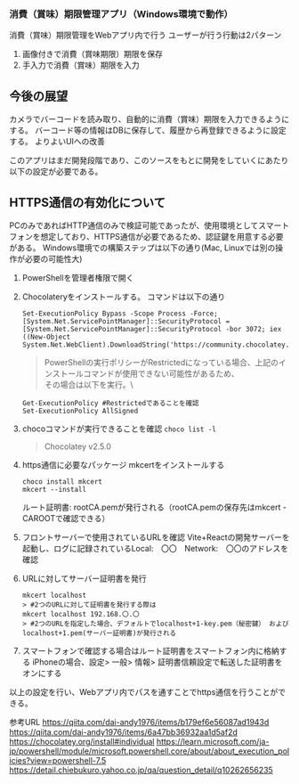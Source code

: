 ### 消費（賞味）期限管理アプリ（Windows環境で動作）

消費（賞味）期限管理をWebアプリ内で行う
ユーザーが行う行動は2パターン
1. 画像付きで消費（賞味期限）期限を保存
2. 手入力で消費（賞味）期限を入力

## 今後の展望
カメラでバーコードを読み取り、自動的に消費（賞味）期限を入力できるようにする。
バーコード等の情報はDBに保存して、履歴から再登録できるように設定する。
よりよいUIへの改善

このアプリはまだ開発段階であり、このソースをもとに開発をしていくにあたり以下の設定が必要である。

## HTTPS通信の有効化について
PCのみであればHTTP通信のみで検証可能であったが、使用環境としてスマートフォンを想定しており、HTTPS通信が必要であるため、認証鍵を用意する必要がある。
Windows環境での構築ステップは以下の通り(Mac, Linuxでは別の操作が必要の可能性大)

1. PowerShellを管理者権限で開く
2. Chocolateryをインストールする。
   コマンドは以下の通り
   ```
   Set-ExecutionPolicy Bypass -Scope Process -Force; [System.Net.ServicePointManager]::SecurityProtocol = [System.Net.ServicePointManager]::SecurityProtocol -bor 3072; iex ((New-Object System.Net.WebClient).DownloadString('https://community.chocolatey.org/install.ps1'))
   ```
   > PowerShellの実行ポリシーがRestrictedになっている場合、上記のインストールコマンドが使用できない可能性があるため、\
   > その場合は以下を実行。\
   ```
   Get-ExecutionPolicy #Restrictedであることを確認
   Set-ExecutionPolicy AllSigned
   ```

4. chocoコマンドが実行できることを確認
   ```choco list -l```
   > Chocolatey v2.5.0
5. https通信に必要なパッケージ mkcertをインストールする
   ```
   choco install mkcert
   mkcert --install
   ```
   ルート証明書: rootCA.pemが発行される（rootCA.pemの保存先はmkcert -CAROOTで確認できる）
6. フロントサーバーで使用されているURLを確認
   Vite+Reactの開発サーバーを起動し、ログに記録されているLocal:　〇〇　Network:　〇〇のアドレスを確認
7. URLに対してサーバー証明書を発行
   ```
   mkcert localhost
   > #2つのURLに対して証明書を発行する際は
   mkcert localhost 192.168.〇.〇
   > #2つのURLを指定した場合、デフォルトでlocalhost+1-key.pem（秘密鍵） および localhost+1.pem(サーバー証明書)が発行される
   ```
9. スマートフォンで確認する場合はルート証明書をスマートフォン内に格納する
   iPhoneの場合、設定> 一般> 情報> 証明書信頼設定で転送した証明書をオンにする

以上の設定を行い、Webアプリ内でパスを通すことでhttps通信を行うことができる。

参考URL
https://qiita.com/dai-andy1976/items/b179ef6e56087ad1943d
https://qiita.com/dai-andy1976/items/6a47bb36932aa1d5af2d
https://chocolatey.org/install#individual
https://learn.microsoft.com/ja-jp/powershell/module/microsoft.powershell.core/about/about_execution_policies?view=powershell-7.5
https://detail.chiebukuro.yahoo.co.jp/qa/question_detail/q10262656235
